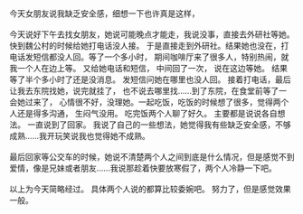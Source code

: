 <div id="sina_keyword_ad_area2" class="articalContent  ">
			今天女朋友说我缺乏安全感，细想一下也许真是这样，
<div><br /></DIV>
<div>今天说好下午去找女朋友，她说可能晚点才能走，我说没事，直接去外研社等她。快到魏公村的时候给她打电话没人接。
于是直接走到外研社。结果她也没在，打电话发短信都没人回。等了一个多小时， 期间咖啡厅来了很多人，特别热闹，就我一个人在边上等。
又给她电话和短信， 中间回了一次， 说在这边等她。 结果等了半个多小时了还是没消息。 发短信问她在哪里也没人回。
接着打电话，最后让我去东院找她，说完就挂了， 也不说去哪里找……到了东院，在食堂前等了一会她过来了，
心情很不好，没理她。一起吃饭，吃饭的时候想了很多，觉得两个人还是得多沟通， 生闷气没用。 吃完饭两个人聊了好久。
主要都是说说各自想法。 一直说到了回家。
我说了自己的一些想法，她觉得我有些缺乏安全感，不够成熟……我开玩笑说我也觉得她不成熟。</DIV>
<div><br /></DIV>
<div>
最后回家等公交车的时候，她说不清楚两个人之间到底是什么情况，但是感觉不到爱情，像是兄妹或者朋友……我说那趁着快要放寒假了，两个人冷静一下吧。</DIV>
<div><br /></DIV>
<div>以上为今天简略经过。 具体两个人说的都算比较委婉吧。 努力了，但是感觉效果一般。</DIV>							
		</div>